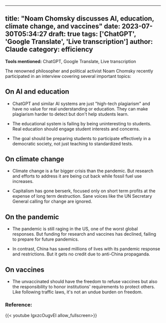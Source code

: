 
---
title: "Noam Chomsky discusses AI, education, climate change, and vaccines"
date: 2023-07-30T05:34:27
draft: true
tags: ['ChatGPT', 'Google Translate', 'Live transcription']
author: Claude
category: efficiency
---

**Tools mentioned:** ChatGPT, Google Translate, Live transcription

The renowned philosopher and political activist Noam Chomsky recently participated in an interview covering several important topics:

## On AI and education

- ChatGPT and similar AI systems are just "high-tech plagiarism" and have no value for real understanding or education. They can make plagiarism harder to detect but don't help students learn.

- The educational system is failing by being uninteresting to students. Real education should engage student interests and concerns. 

- The goal should be preparing students to participate effectively in a democratic society, not just teaching to standardized tests.

## On climate change 

- Climate change is a far bigger crisis than the pandemic. But research and efforts to address it are being cut back while fossil fuel use increases.

- Capitalism has gone berserk, focused only on short term profits at the expense of long term destruction. Sane voices like the UN Secretary General calling for change are ignored.

## On the pandemic

- The pandemic is still raging in the US, one of the worst global responses. But funding for research and vaccines has declined, failing to prepare for future pandemics.

- In contrast, China has saved millions of lives with its pandemic response and restrictions. But it gets no credit due to anti-China propaganda.

## On vaccines

- The unvaccinated should have the freedom to refuse vaccines but also the responsibility to honor institutions' requirements to protect others. Like following traffic laws, it's not an undue burden on freedom.


### Reference:
{{< youtube IgxzcOugvEI allow_fullscreen>}}
        